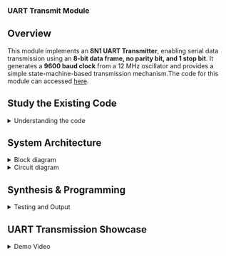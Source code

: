 
### UART Transmit Module

## Overview
This module implements an **8N1 UART Transmitter**, enabling serial data transmission using an **8-bit data frame, no parity bit, and 1 stop bit**. It generates a **9600 baud clock** from a 12 MHz oscillator and provides a simple state-machine-based transmission mechanism.The code for this module can accessed [here](https://github.com/Skandakm29/Vsd_squadron_mini_Fpga_3/blob/main/uart_trx.v).


## **Study the Existing Code**
<details>
  
<summary> Understanding the code</summary>

### Top Module
The `top` module integrates the UART transmission logic with an internal **12 MHz oscillator** and an **RGB LED driver**.

- **Clock Generation:** Uses an internal oscillator to generate a **9600 Hz clock**.
- **UART Transmission:** Transmits the character `D` continuously.
- **LED Control:** The RGB LEDs toggle based on the internal frequency counter.

### `uart_tx_8n1` Module
The `uart_tx_8n1` module implements a simple **UART transmitter** using a **finite state machine (FSM)** with the following states:

#### **Baud Rate Generator**
The baud rate generator derives a **9600 baud clock** from a **12 MHz input clock** using a counter-based approach.

- A **counter** increments on every rising edge of the **12 MHz clock**.
- When the counter reaches **1249**, it resets and toggles the **baud clock enable** signal.
- This effectively generates a **9600 Hz clock**.
#### **State Machine States**

- **IDLE STATE (STATE_IDLE)**
  - If senddata = 1 and the state is STATE_IDLE, it:
  - Moves to the **STATE_STARTTX** state.
  - Loads txbyte (**8-bit data to transmit**) into buf_tx.
  - Clears txdone (**indicates transmission is ongoing**).

  - Otherwise, if still in **STATE_IDLE**, it:
  - Keeps txbit **high (1)** because **UART idles at high**.
  - Ensures txdone remains **low (0)**.

- **Start Bit Transmission (STATE_STARTTX)**
  - Once in **STATE_STARTTX**, it:
  - Sets txbit **low (0)** (**start bit** in UART communication).
  - Moves to **STATE_TXING** to transmit data bits.

- **Sending Data Bits (STATE_TXING)**
  - If state == STATE_TXING and bits_sent < 8, it:
  - Sends the **Least Significant Bit (LSB) of buf_tx**.
  - Shifts buf_tx right (>> 1).
  - Increments bits_sent.

- **Stp Bit Transmission (STATE_TXDONE)**
  - After **8 data bits** are transmitted, it:
  - Sends the **stop bit (1)**.
  - Resets bits_sent to 0.
  - Moves to **STATE_TXDONE**.

- **Transmission Complete (STATE_TXDONE → STATE_IDLE)**
  - In **STATE_TXDONE**, it:
  - Sets txdone = 1 (**indicates transmission complete**).
  - Returns to **STATE_IDLE**.
</details>

## **System Architecture** 

<details>

<summary> Block diagram</summary>

  ![Block diagram](https://github.com/user-attachments/assets/9c0cb07d-d1c9-4dab-aaeb-d002b9b3e716)


</details>

<details>
  <summary> Circuit diagram</summary>

  ![Circuit diagram](https://github.com/user-attachments/assets/d52e18ef-c421-4163-a42b-85cfb44e8397)

</details>

## **Synthesis & Programming** 
<details>
  <summary>Testing and Output</summary>

## **Clone & Setup Repository**
```bash
git clone https://github.com/Skandakm29/Vsd_squadron_mini_Fpga_3.git
cd "Vsd_squadron_mini_Fpga_3"
```

###  Build the Bitstream
```bash
make build
```
 Generates top.bin for the FPGA.

###  **Flash to FPGA**
```bash
sudo make flash
```
Uploads the bitstream to the FPGA.
### **UART Testing**
```bash
sudo make terminal
```
</details>

## **UART Transmission Showcase**

<details>
  <summary>Demo Video</summary>

[![Watch the Demo](https://github.com/user-attachments/assets/2e41d50e-7fb5-4c2e-9296-9f6e4c054e18)](https://github.com/user-attachments/assets/2e41d50e-7fb5-4c2e-9296-9f6e4c054e18)

</details>

